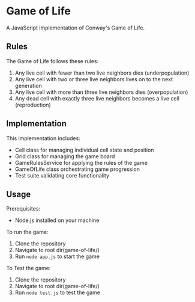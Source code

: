 # Game of Life

A JavaScript implementation of Conway's Game of Life.

## Rules

The Game of Life follows these rules:

1. Any live cell with fewer than two live neighbors dies (underpopulation)
2. Any live cell with two or three live neighbors lives on to the next generation
3. Any live cell with more than three live neighbors dies (overpopulation) 
4. Any dead cell with exactly three live neighbors becomes a live cell (reproduction)

## Implementation

This implementation includes:

- Cell class for managing individual cell state and position
- Grid class for managing the game board
- GameRulesService for applying the rules of the game
- GameOfLife class orchestrating game progression
- Test suite validating core functionality

## Usage

Prerequisites:
- Node.js installed on your machine

To run the game:

1. Clone the repository
2. Navigate to root dir(game-of-life/)
3. Run `node app.js` to start the game

To Test the game:

1. Clone the repository
2. Navigate to root dir(game-of-life/)
3. Run `node test.js` to test the game